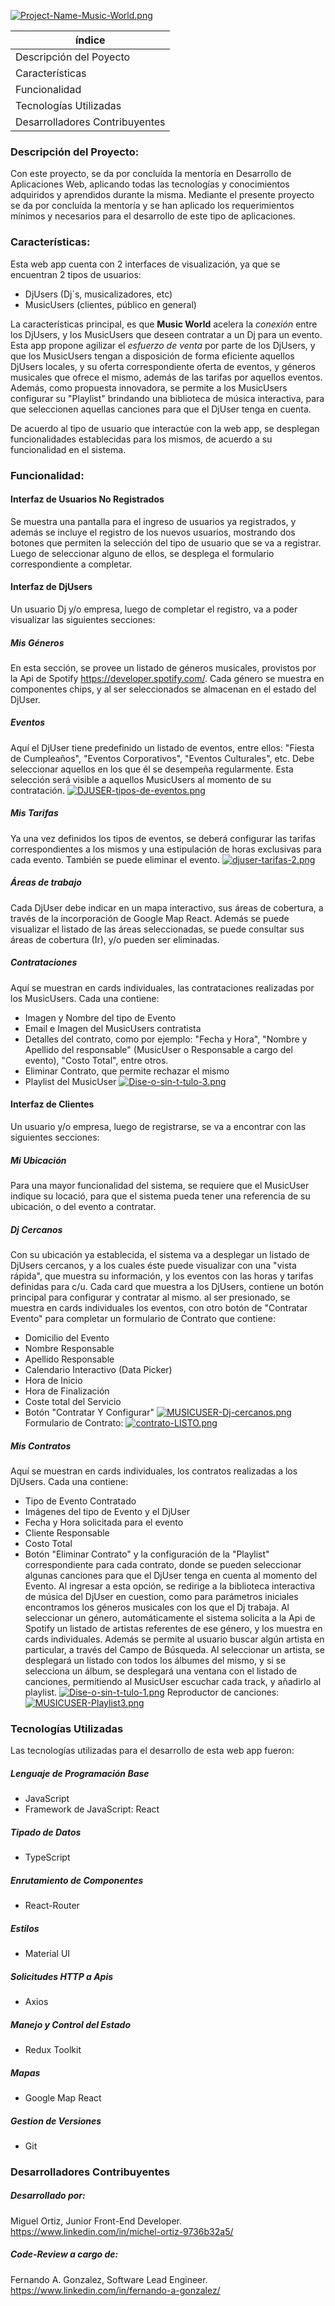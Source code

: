 [![Project-Name-Music-World.png](https://i.postimg.cc/KYvtxQLq/Project-Name-Music-World.png)](https://postimg.cc/21M1xQ0h)

| índice    |
| --------- |
| Descripción del Poyecto  |
| Características    |
| Funcionalidad    |
| Tecnologías Utilizadas    |
| Desarrolladores Contribuyentes     |

### Descripción del Proyecto:

Con este proyecto, se da por concluída la mentoría en Desarrollo de Aplicaciones Web, aplicando todas las tecnologías y conocimientos adquiridos y aprendidos durante la misma. 
Mediante el presente proyecto se da por concluída la mentoría y se han aplicado los requerimientos mínimos y necesarios para el desarrollo de este tipo de aplicaciones.

### Características:

Esta web app cuenta con 2 interfaces de visualización, ya que se encuentran 2 tipos de usuarios: 
- DjUsers (Dj´s, musicalizadores, etc)
- MusicUsers (clientes, público en general)

La características principal, es que **Music World** acelera la *conexión* entre los DjUsers, y los MusicUsers que deseen contratar a un Dj para un evento.
Esta app propone agilizar el *esfuerzo de venta* por parte de los DjUsers, y que los MusicUsers tengan a disposición de forma eficiente aquellos DjUsers locales, y su oferta correspondiente oferta de eventos, y géneros musicales que ofrece el mismo, además de las tarifas por aquellos eventos.
Además, como propuesta innovadora, se permite a los MusicUsers configurar su "Playlist" brindando una biblioteca de música interactiva, para que seleccionen aquellas canciones para que el DjUser tenga en cuenta.


De acuerdo al tipo de usuario que interactúe con la web app, se desplegan funcionalidades establecidas para los mismos, de acuerdo a su funcionalidad en el sistema.
### Funcionalidad:
#### Interfaz de Usuarios No Registrados
Se muestra una pantalla para el ingreso de usuarios ya registrados, y además se incluye el registro de los nuevos usuarios, mostrando dos botones que permiten la selección del tipo de usuario que se va a registrar. Luego de seleccionar alguno de ellos, se desplega el formulario correspondiente a completar.
#### Interfaz de DjUsers
Un usuario Dj y/o empresa, luego de completar el registro, va a poder visualizar las siguientes secciones:
##### Mis Géneros
En esta sección, se provee un listado de géneros musicales, provistos por la Api de Spotify https://developer.spotify.com/. Cada género se muestra en componentes chips, y al ser seleccionados se almacenan en el estado del DjUser. 
##### Eventos
Aquí el DjUser tiene predefinido un listado de eventos, entre ellos: "Fiesta de Cumpleaños", "Eventos Corporativos", "Eventos Culturales", etc. Debe seleccionar aquellos en los que él se desempeña regularmente. Esta selección será visible a aquellos MusicUsers al momento de su contratación.
[![DJUSER-tipos-de-eventos.png](https://i.postimg.cc/4y3zVK95/DJUSER-tipos-de-eventos.png)](https://postimg.cc/sQtQRgKQ)

##### Mis Tarifas
Ya una vez definidos los tipos de eventos, se deberá configurar las tarifas correspondientes a los mismos y una estipulación de horas exclusivas para cada evento. También se puede eliminar el evento.
 [![djuser-tarifas-2.png](https://i.postimg.cc/8PMhWVFx/djuser-tarifas-2.png)](https://postimg.cc/SJQ2F3fG)
##### Áreas de trabajo
Cada DjUser debe indicar en un mapa interactivo, sus áreas de cobertura, a través de la incorporación de Google Map React. Además se puede visualizar el listado de las áreas seleccionadas, se puede consultar sus áreas de cobertura (Ir), y/o pueden ser eliminadas.
##### Contrataciones
Aquí se muestran en cards individuales, las contrataciones realizadas por los MusicUsers.  Cada una contiene: 
- Imagen y Nombre del tipo de Evento
- Email e Imagen del MusicUsers contratista
- Detalles del contrato, como por ejemplo: "Fecha y Hora", "Nombre y Apellido del responsable" (MusicUser o Responsable a cargo del evento), "Costo Total", entre otros.
- Eliminar Contrato, que permite rechazar el mismo
- Playlist del MusicUser 
[![Dise-o-sin-t-tulo-3.png](https://i.postimg.cc/9FYYKhWZ/Dise-o-sin-t-tulo-3.png)](https://postimg.cc/N5LX2Z2j)
#### Interfaz de Clientes
Un usuario y/o empresa, luego de registrarse, se va a encontrar con las siguientes secciones:
##### Mi Ubicación
Para una mayor funcionalidad del sistema, se requiere que el MusicUser indique su locació, para que el sistema pueda tener una referencia de su ubicación, o del evento a contratar.
##### Dj Cercanos
Con su ubicación ya establecida, el sistema va a desplegar un listado de DjUsers cercanos, y a los cuales éste puede visualizar con una "vista rápida", que muestra su información, y los eventos con las horas y tarifas definidas para c/u.
Cada card que muestra a los DjUsers, contiene un botón principal para configurar y contratar al mismo. al ser presionado, se muestra en cards individuales los eventos, con otro botón de "Contratar Evento" para completar un formulario de Contrato que contiene:
- Domicilio del Evento
- Nombre Responsable
- Apellido Responsable
- Calendario Interactivo (Data Picker)
- Hora de Inicio
- Hora de Finalización
- Coste total del Servicio
- Botón "Contratar Y Configurar"
[![MUSICUSER-Dj-cercanos.png](https://i.postimg.cc/3JTP2YSv/MUSICUSER-Dj-cercanos.png)](https://postimg.cc/8sZKSQVp)
Formulario de Contrato:
[![contrato-LISTO.png](https://i.postimg.cc/3wNR7g2Y/contrato-LISTO.png)](https://postimg.cc/HJGH98Sh)
##### Mis Contratos
Aquí se muestran en cards individuales, los contratos realizadas a los DjUsers. Cada una contiene:
- Tipo de Evento Contratado
- Imágenes del tipo de Evento y el DjUser
- Fecha y Hora solicitada para el evento
- Cliente Responsable
- Costo Total
- Botón "Eliminar Contrato"
y la configuración de la "Playlist" correspondiente para cada contrato, donde se pueden seleccionar algunas canciones para que el DjUser tenga en cuenta al momento del Evento.
Al ingresar a esta opción, se redirige a la biblioteca interactiva de música del DjUser en cuestion, como para parámetros iniciales encontramos los géneros musicales con los que el Dj trabaja.
Al seleccionar un género, automáticamente el sistema solicita a la Api de Spotify un listado de artistas referentes de ese género, y los muestra en cards individuales. Además se permite al usuario buscar algún artista en particular, a través del Campo de Búsqueda.
Al seleccionar un artista, se desplegará un listado con todos los álbumes del mismo, y si se selecciona un álbum, se desplegará una ventana con el listado de canciones, permitiendo al MusicUser escuchar cada track, y añadirlo al playlist.
[![Dise-o-sin-t-tulo-1.png](https://i.postimg.cc/gJB3mzxB/Dise-o-sin-t-tulo-1.png)](https://postimg.cc/LYLJVMBz)
Reproductor de canciones:
[![MUSICUSER-Playlist3.png](https://i.postimg.cc/bJ39dXv4/MUSICUSER-Playlist3.png)](https://postimg.cc/FdkLnB3x)
### Tecnologías Utilizadas
Las tecnologías utilizadas para el desarrollo de esta web app fueron:
##### Lenguaje de Programación Base
- JavaScript 
- Framework de JavaScript: React
##### Tipado de Datos
- TypeScript
##### Enrutamiento de Componentes
- React-Router
##### Estilos
- Material UI
##### Solicitudes HTTP a Apis
- Axios
##### Manejo y Control del Estado
- Redux Toolkit
##### Mapas
- Google Map React
##### Gestion de Versiones
- Git
### Desarrolladores Contribuyentes
##### Desarrollado por:
Miguel Ortiz, Junior Front-End Developer.
https://www.linkedin.com/in/michel-ortiz-9736b32a5/
##### Code-Review a cargo de:
Fernando A. Gonzalez, Software Lead Engineer.
https://www.linkedin.com/in/fernando-a-gonzalez/
